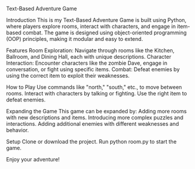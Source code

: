 Text-Based Adventure Game

Introduction
This is my Text-Based Adventure Game is built using Python, where players explore rooms, interact with characters, and engage in item-based combat. The game is designed using object-oriented programming (OOP) principles, making it modular and easy to extend.

Features
Room Exploration: Navigate through rooms like the Kitchen, Ballroom, and Dining Hall, each with unique descriptions.
Character Interaction: Encounter characters like the zombie Dave, engage in conversation, or fight using specific items.
Combat: Defeat enemies by using the correct item to exploit their weaknesses.

How to Play
Use commands like "north," "south," etc., to move between rooms.
Interact with characters by talking or fighting.
Use the right item to defeat enemies.

Expanding the Game
This game can be expanded by:
Adding more rooms with new descriptions and items.
Introducing more complex puzzles and interactions.
Adding additional enemies with different weaknesses and behavior.

Setup
Clone or download the project.
Run python room.py to start the game.

Enjoy your adventure!













